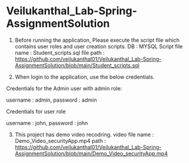 # Veilukanthal_Lab-Spring-AssignmentSolution

1) Before running the application, Please execute the script file which contains user roles and user creation scripts.
DB : MYSQL
Script file name : Student_scripts.sql
file path : https://github.com/veilukanthal01/Veilukanthal_Lab-Spring-AssignmentSolution/blob/main/Student_scripts.sql

2) When login to the application, use the below credentials.

  Credentials for the Admin user with admin role:


  username : admin,
  password : admin

  Credentials for user role


  username : john,
  password : john

3) This project has demo   video recodring.
video file name : Demo_Video_securityApp.mp4
path : https://github.com/veilukanthal01/Veilukanthal_Lab-Spring-AssignmentSolution/blob/main/Demo_Video_securityApp.mp4
